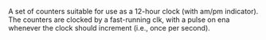 A set of counters suitable for use as a 12-hour clock (with am/pm indicator). 
The counters are clocked by a fast-running clk, with a pulse on ena whenever the clock should increment (i.e., once per second).
